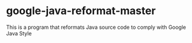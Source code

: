 # google-java-reformat-master
This  is a program that reformats Java source code to comply with Google Java Style
